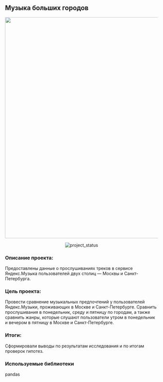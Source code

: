## Музыка больших городов
<p align="center">
      <img src="https://i.ibb.co/7RFTSMF/mus.webp" width="726">
</p>

<p align="center">
   <img src="https://img.shields.io/badge/project%20status-completed-turquoise" alt="project_status">
</p>

### Описание проекта:
Предоставлены данные о прослушиваниях треков в сервисе Яндекс.Музыка пользователей двух столиц — Москвы и Санкт-Петербурга.
  
### Цель проекта:
Провести сравнение музыкальных предпочтений у пользователей Яндекс.Музыки, проживающих в Москве и Санкт-Петербурге. Сравнить прослушивания в понедельник, среду и пятницу по городам, а также сравнить жанры, которые слушают пользователи утром в понедельник и вечером в пятницу в Москве и Санкт-Петербурге.

### Итоги: 
Сформировали выводы по результатам исследования и по итогам проверок гипотез.

### Используемые библиотеки
pandas
